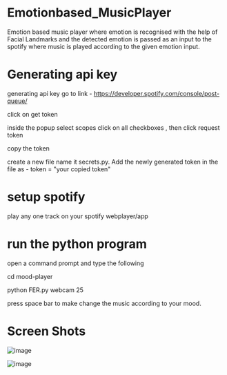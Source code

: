 # Emotionbased_MusicPlayer
 Emotion based music player where emotion is recognised with the help of Facial Landmarks and the detected emotion is passed as an input to the spotify where music is played according to the given emotion input.

# Generating api key
generating api key
go to link - https://developer.spotify.com/console/post-queue/

click on get token

inside the popup select scopes click on all checkboxes , then click request token

copy the token

create a new file name it secrets.py. Add the newly generated token in the file as - token = "your copied token"

# setup spotify

play any one track on your spotify webplayer/app


# run the python program

open a command prompt and type the following

cd mood-player

python FER.py webcam 25

press space bar to make change the music according to your mood.


# Screen Shots

![image](https://user-images.githubusercontent.com/78225676/168332603-178c4c55-af26-423f-89f6-ca71efdbc4e3.png)

![image](https://user-images.githubusercontent.com/78225676/168332793-449f0092-ec0a-4a8b-9980-6a985c558545.png)

